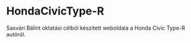 # HondaCivicType-R
Sasvári Bálint oktatási célból készített weboldala a Honda Civic Type-R autóról.
